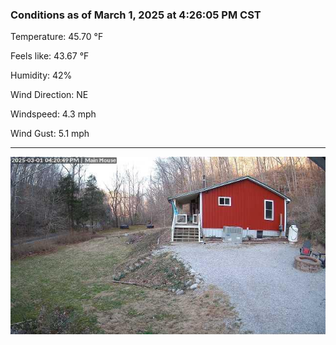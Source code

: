 ### Conditions as of March 1, 2025 at 4:26:05 PM CST 

Temperature: 45.70 &deg;F

Feels like: 43.67 &deg;F

Humidity: 42%

Wind Direction: NE

Windspeed: 4.3 mph

Wind Gust: 5.1 mph

---

<img src="./images/latest.jpeg"/>

